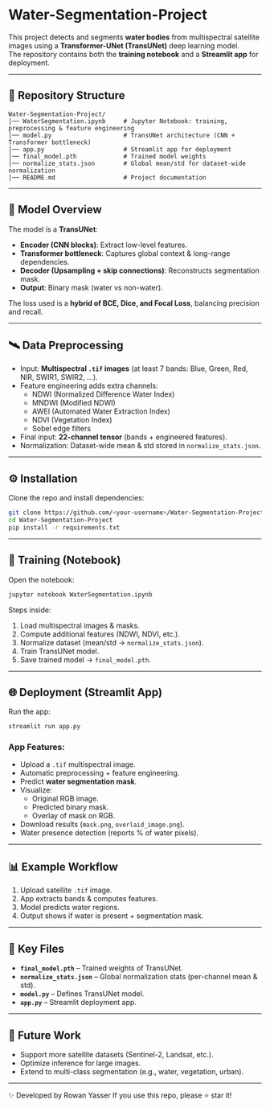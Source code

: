 # Water-Segmentation-Project

This project detects and segments **water bodies** from multispectral satellite images using a **Transformer-UNet (TransUNet)** deep learning model.  
The repository contains both the **training notebook** and a **Streamlit app** for deployment.

---

## 📂 Repository Structure
```
Water-Segmentation-Project/
│── WaterSegmentation.ipynb     # Jupyter Notebook: training, preprocessing & feature engineering
│── model.py                    # TransUNet architecture (CNN + Transformer bottleneck)
│── app.py                      # Streamlit app for deployment
│── final_model.pth             # Trained model weights
│── normalize_stats.json        # Global mean/std for dataset-wide normalization
│── README.md                   # Project documentation
```

---

## 🧠 Model Overview
The model is a **TransUNet**:
- **Encoder (CNN blocks)**: Extract low-level features.
- **Transformer bottleneck**: Captures global context & long-range dependencies.
- **Decoder (Upsampling + skip connections)**: Reconstructs segmentation mask.
- **Output**: Binary mask (water vs non-water).

The loss used is a **hybrid of BCE, Dice, and Focal Loss**, balancing precision and recall.

---

## 🛰️ Data Preprocessing
- Input: **Multispectral `.tif` images** (at least 7 bands: Blue, Green, Red, NIR, SWIR1, SWIR2, …).  
- Feature engineering adds extra channels:
  - NDWI (Normalized Difference Water Index)
  - MNDWI (Modified NDWI)
  - AWEI (Automated Water Extraction Index)
  - NDVI (Vegetation Index)
  - Sobel edge filters
- Final input: **22-channel tensor** (bands + engineered features).
- Normalization: Dataset-wide mean & std stored in `normalize_stats.json`.

---

## ⚙️ Installation
Clone the repo and install dependencies:
```bash
git clone https://github.com/<your-username>/Water-Segmentation-Project.git
cd Water-Segmentation-Project
pip install -r requirements.txt
```

---

## 🚀 Training (Notebook)
Open the notebook:
```bash
jupyter notebook WaterSegmentation.ipynb
```

Steps inside:
1. Load multispectral images & masks.
2. Compute additional features (NDWI, NDVI, etc.).
3. Normalize dataset (mean/std → `normalize_stats.json`).
4. Train TransUNet model.
5. Save trained model → `final_model.pth`.

---

## 🌐 Deployment (Streamlit App)

Run the app:
```bash
streamlit run app.py
```

### App Features:
- Upload a `.tif` multispectral image.
- Automatic preprocessing + feature engineering.
- Predict **water segmentation mask**.
- Visualize:
  - Original RGB image.
  - Predicted binary mask.
  - Overlay of mask on RGB.
- Download results (`mask.png`, `overlaid_image.png`).
- Water presence detection (reports % of water pixels).

---

## 📊 Example Workflow
1. Upload satellite `.tif` image.
2. App extracts bands & computes features.
3. Model predicts water regions.
4. Output shows if water is present + segmentation mask.

---

## 🔑 Key Files
- **`final_model.pth`** – Trained weights of TransUNet.  
- **`normalize_stats.json`** – Global normalization stats (per-channel mean & std).  
- **`model.py`** – Defines TransUNet model.  
- **`app.py`** – Streamlit deployment app.  

---

## 📌 Future Work
- Support more satellite datasets (Sentinel-2, Landsat, etc.).
- Optimize inference for large images.
- Extend to multi-class segmentation (e.g., water, vegetation, urban).

---

✨ Developed by Rowan Yasser
If you use this repo, please ⭐ star it!
